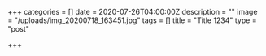 +++
categories = []
date = 2020-07-26T04:00:00Z
description = ""
image = "/uploads/img_20200718_163451.jpg"
tags = []
title = "Title 1234"
type = "post"

+++
